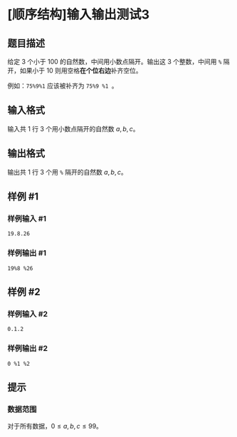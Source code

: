 # [顺序结构]输入输出测试3

## 题目描述

给定 $3$ 个小于 $100$ 的自然数，中间用小数点隔开。输出这 $3$ 个整数，中间用 `%` 隔开，如果小于 $10$ 则用空格**在个位右边**补齐空位。

例如：`75%9%1` 应该被补齐为 `75%9 %1 `。

## 输入格式

输入共 $1$ 行 $3$ 个用小数点隔开的自然数 $a,b,c$。

## 输出格式

输出共 $1$ 行 $3$ 个用 `%` 隔开的自然数 $a,b,c$。

## 样例 #1

### 样例输入 #1

```
19.8.26
```

### 样例输出 #1

```
19%8 %26
```

## 样例 #2

### 样例输入 #2

```
0.1.2
```

### 样例输出 #2

```
0 %1 %2
```

## 提示

### 数据范围

对于所有数据，$0\leq a,b,c\leq 99$。